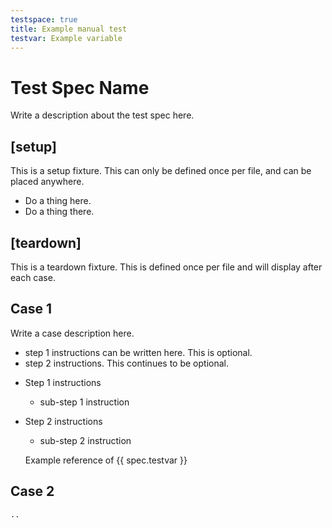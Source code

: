 ```yaml
---
testspace: true
title: Example manual test
testvar: Example variable
---
```


[//]: # "test space is required at minimum. If set to false, it will not be rendered in the test cases so can be used to help us keep historical reference of tests without actually having them take up space"
[//]: # "Other elements in the metadata above can be used as variables in the tests. You can display these in markdown with {{ spec.testvar }}"

# Test Spec Name

Write a description about the test spec here.

## [setup]

This is a setup fixture. This can only be defined once per file, and can be placed anywhere.

- Do a thing here.
- Do a thing there.

## [teardown]

This is a teardown fixture. This is defined once per file and will display after each case.

## Case 1

Write a case description here.

- step 1 instructions can be written here. This is optional.
- step 2 instructions. This continues to be optional.

* Step 1 instructions
  - sub-step 1 instruction
* Step 2 instructions

  - sub-step 2 instruction

  Example reference of {{ spec.testvar }}

## Case 2

    ..
